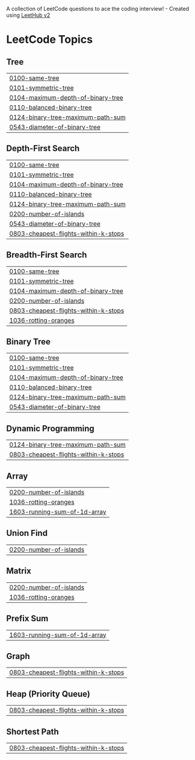 A collection of LeetCode questions to ace the coding interview! - Created using [LeetHub v2](https://github.com/arunbhardwaj/LeetHub-2.0)
<!---LeetCode Topics Start-->
# LeetCode Topics
## Tree
|  |
| ------- |
| [0100-same-tree](https://github.com/Kaushiki27agrawal/DSA-Practise/tree/master/0100-same-tree) |
| [0101-symmetric-tree](https://github.com/Kaushiki27agrawal/DSA-Practise/tree/master/0101-symmetric-tree) |
| [0104-maximum-depth-of-binary-tree](https://github.com/Kaushiki27agrawal/DSA-Practise/tree/master/0104-maximum-depth-of-binary-tree) |
| [0110-balanced-binary-tree](https://github.com/Kaushiki27agrawal/DSA-Practise/tree/master/0110-balanced-binary-tree) |
| [0124-binary-tree-maximum-path-sum](https://github.com/Kaushiki27agrawal/DSA-Practise/tree/master/0124-binary-tree-maximum-path-sum) |
| [0543-diameter-of-binary-tree](https://github.com/Kaushiki27agrawal/DSA-Practise/tree/master/0543-diameter-of-binary-tree) |
## Depth-First Search
|  |
| ------- |
| [0100-same-tree](https://github.com/Kaushiki27agrawal/DSA-Practise/tree/master/0100-same-tree) |
| [0101-symmetric-tree](https://github.com/Kaushiki27agrawal/DSA-Practise/tree/master/0101-symmetric-tree) |
| [0104-maximum-depth-of-binary-tree](https://github.com/Kaushiki27agrawal/DSA-Practise/tree/master/0104-maximum-depth-of-binary-tree) |
| [0110-balanced-binary-tree](https://github.com/Kaushiki27agrawal/DSA-Practise/tree/master/0110-balanced-binary-tree) |
| [0124-binary-tree-maximum-path-sum](https://github.com/Kaushiki27agrawal/DSA-Practise/tree/master/0124-binary-tree-maximum-path-sum) |
| [0200-number-of-islands](https://github.com/Kaushiki27agrawal/DSA-Practise/tree/master/0200-number-of-islands) |
| [0543-diameter-of-binary-tree](https://github.com/Kaushiki27agrawal/DSA-Practise/tree/master/0543-diameter-of-binary-tree) |
| [0803-cheapest-flights-within-k-stops](https://github.com/Kaushiki27agrawal/DSA-Practise/tree/master/0803-cheapest-flights-within-k-stops) |
## Breadth-First Search
|  |
| ------- |
| [0100-same-tree](https://github.com/Kaushiki27agrawal/DSA-Practise/tree/master/0100-same-tree) |
| [0101-symmetric-tree](https://github.com/Kaushiki27agrawal/DSA-Practise/tree/master/0101-symmetric-tree) |
| [0104-maximum-depth-of-binary-tree](https://github.com/Kaushiki27agrawal/DSA-Practise/tree/master/0104-maximum-depth-of-binary-tree) |
| [0200-number-of-islands](https://github.com/Kaushiki27agrawal/DSA-Practise/tree/master/0200-number-of-islands) |
| [0803-cheapest-flights-within-k-stops](https://github.com/Kaushiki27agrawal/DSA-Practise/tree/master/0803-cheapest-flights-within-k-stops) |
| [1036-rotting-oranges](https://github.com/Kaushiki27agrawal/DSA-Practise/tree/master/1036-rotting-oranges) |
## Binary Tree
|  |
| ------- |
| [0100-same-tree](https://github.com/Kaushiki27agrawal/DSA-Practise/tree/master/0100-same-tree) |
| [0101-symmetric-tree](https://github.com/Kaushiki27agrawal/DSA-Practise/tree/master/0101-symmetric-tree) |
| [0104-maximum-depth-of-binary-tree](https://github.com/Kaushiki27agrawal/DSA-Practise/tree/master/0104-maximum-depth-of-binary-tree) |
| [0110-balanced-binary-tree](https://github.com/Kaushiki27agrawal/DSA-Practise/tree/master/0110-balanced-binary-tree) |
| [0124-binary-tree-maximum-path-sum](https://github.com/Kaushiki27agrawal/DSA-Practise/tree/master/0124-binary-tree-maximum-path-sum) |
| [0543-diameter-of-binary-tree](https://github.com/Kaushiki27agrawal/DSA-Practise/tree/master/0543-diameter-of-binary-tree) |
## Dynamic Programming
|  |
| ------- |
| [0124-binary-tree-maximum-path-sum](https://github.com/Kaushiki27agrawal/DSA-Practise/tree/master/0124-binary-tree-maximum-path-sum) |
| [0803-cheapest-flights-within-k-stops](https://github.com/Kaushiki27agrawal/DSA-Practise/tree/master/0803-cheapest-flights-within-k-stops) |
## Array
|  |
| ------- |
| [0200-number-of-islands](https://github.com/Kaushiki27agrawal/DSA-Practise/tree/master/0200-number-of-islands) |
| [1036-rotting-oranges](https://github.com/Kaushiki27agrawal/DSA-Practise/tree/master/1036-rotting-oranges) |
| [1603-running-sum-of-1d-array](https://github.com/Kaushiki27agrawal/DSA-Practise/tree/master/1603-running-sum-of-1d-array) |
## Union Find
|  |
| ------- |
| [0200-number-of-islands](https://github.com/Kaushiki27agrawal/DSA-Practise/tree/master/0200-number-of-islands) |
## Matrix
|  |
| ------- |
| [0200-number-of-islands](https://github.com/Kaushiki27agrawal/DSA-Practise/tree/master/0200-number-of-islands) |
| [1036-rotting-oranges](https://github.com/Kaushiki27agrawal/DSA-Practise/tree/master/1036-rotting-oranges) |
## Prefix Sum
|  |
| ------- |
| [1603-running-sum-of-1d-array](https://github.com/Kaushiki27agrawal/DSA-Practise/tree/master/1603-running-sum-of-1d-array) |
## Graph
|  |
| ------- |
| [0803-cheapest-flights-within-k-stops](https://github.com/Kaushiki27agrawal/DSA-Practise/tree/master/0803-cheapest-flights-within-k-stops) |
## Heap (Priority Queue)
|  |
| ------- |
| [0803-cheapest-flights-within-k-stops](https://github.com/Kaushiki27agrawal/DSA-Practise/tree/master/0803-cheapest-flights-within-k-stops) |
## Shortest Path
|  |
| ------- |
| [0803-cheapest-flights-within-k-stops](https://github.com/Kaushiki27agrawal/DSA-Practise/tree/master/0803-cheapest-flights-within-k-stops) |
<!---LeetCode Topics End-->